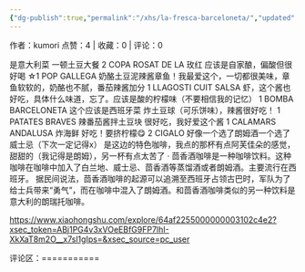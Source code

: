 ```yaml
---
{"dg-publish":true,"permalink":"/xhs/la-fresca-barceloneta/","updated":"2025-03-17T22:06:30.522+08:00"}
---
```


作者：kumori
点赞：4   |   收藏：0   |   评论：0

是意大利菜 一顿土豆大餐
2 COPA ROSAT DE LA 玫红 应该是自家酿，偏酸但很好喝
☆1 POP GALLEGA 奶酪土豆泥辣酱章鱼！我最爱这个，一切都很美味，章鱼软软的，奶酪也不腻，番茄辣酱加分
1 LLAGOSTI CUIT SALSA 虾，这个酱也好吃，具体什么味道，忘了。应该是酸的柠檬味（不要相信我的记忆）
1 BOMBA BARCELONETA 这个应该是西班牙菜 炸土豆球（可乐饼味），辣酱很好吃！
1 PATATES BRAVES 辣番茄酱拌土豆块 很好吃，我好爱这个酱
1 CALAMARS ANDALUSA 炸海鲜 好吃！要挤柠檬😋
2 CIGALO 好像一个选了朗姆酒一个选了威士忌（下次一定记得x） 是这边的特色咖啡，我点的那杯有点阿芙佳朵的感觉，甜甜的（我记得是朗姆），另一杯有点太苦了
· 茴香酒咖啡是一种咖啡饮料。这种咖啡在咖啡中加入了白兰地、威士忌、茴香酒等蒸馏酒或者朗姆酒。主要流行在西班牙。 据民间说法，茴香酒咖啡的起源可以追溯至西班牙占领古巴时，军队为了给士兵带来“勇气”，而在咖啡中混入了朗姆酒。和茴香酒咖啡类似的另一种饮料是意大利的朗瑞托咖啡。

https://www.xiaohongshu.com/explore/64af2255000000003102c4e2?xsec_token=ABj1PG4v3xVOeEBfG9FP7lhI-XkXaT8m2O__x7sl1gIps=&xsec_source=pc_user

评论区：===========

